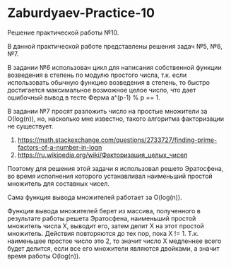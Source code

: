 # Zaburdyaev-Practice-10

Решение практической работы №10.


В данной практической работе представлены решения задач №5, №6, №7.


В задании №6 использован цикл для написания собственной функции возведения в степень по модулю простого числа, т.к. если использовать обычную функцию возведения
в степень, то быстро достигается максимальное возможное целое число, что дает ошибочный вывод в тесте Ферма a^(p-1) % p == 1.


В задании №7 просят разложить число на простые множители за O(log(n)), но, насколько мне известно, такого алгоритма факторизации не существует.
1) https://math.stackexchange.com/questions/2733727/finding-prime-factors-of-a-number-in-logn
2) https://ru.wikipedia.org/wiki/Факторизация_целых_чисел

Поэтому для решения этой задачи я использовал решето Эратосфена, во время исполнения которого устанавливал наименьший простой множитель для составных чисел.

Сама функция вывода множителей работает за O(log(n)).

Функция вывода множителей берет из массива, полученного в результате работы решета Эратосфена, наименьший простой множитель числа X, выводит его, затем делит X на этот 
простой множитель. Действия повторяются до тех пор, пока X != 1. Т.к. наименьшее простое число это 2, то значит число X медленнее всего будет делится, если все его 
множители являются двойками, а значит время работы O(log(n)).
